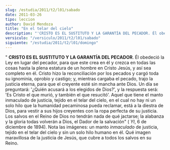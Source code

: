 ```yaml
---
slug: /estudia/2011/t2/l01/sabado
date: 2011-03-26
tipo: leccion
author: David Mendoza
title: "En el telar del cielo"
description: "'CRISTO ES EL SUSTITUTO Y LA GARANTÍA DEL PECADOR. Él obedeció la Ley en lugar  del pecador, para que este crea en él y crezca en todas las cosas hasta la  plena estatura de un hombre en Cristo Jesús, y así sea completo en él. Cristo  hizo la reconciliación por los pecados y..."
versiculo: "/versiculo/2011/t2/l01/sabado"
siguiente: "/estudia/2011/t2/l01/domingo"
---
```


" **CRISTO ES EL SUSTITUTO Y LA GARANTÍA DEL PECADOR**. Él obedeció la Ley en lugar del pecador, para que este crea en él y crezca en todas las cosas hasta la plena estatura de un hombre en Cristo Jesús, y así sea completo en él. Cristo hizo la reconciliación por los pecados y cargó toda su ignominia, oprobio y castigo; y, mientras cargaba el pecado, trajo la justicia eterna, para que el creyente esté sin mancha ante Dios. Un día se preguntará: '¿Quién acusará a los elegidos de Dios?', y la respuesta será: 'Es Cristo el que murió, y también el que resucitó'. Aquel que tiene el manto inmaculado de justicia, tejido en el telar del cielo, en el cual no hay ni un solo hilo que la humanidad pecaminosa pueda reclamar, está a la diestra de Dios, para vestir a sus hijos creyentes con la ropa perfecta de su justicia. Los salvos en el Reino de Dios no tendrán nada de qué jactarse; la alabanza y la gloria todas volverán a Dios, el Dador de la salvación" ( _YI_, 6 de diciembre de 1894). Nota las imágenes: un manto _inmaculado_ de justicia, tejido en el telar del cielo y sin un solo hilo humano en él. Qué imagen maravillosa de la justicia de Jesús, que cubre a todos los salvos en su Reino.
